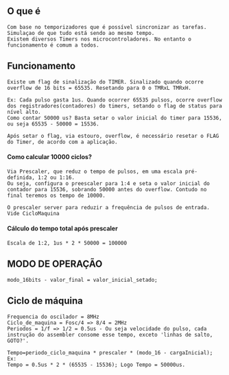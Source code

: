 ## O que é
    Com base no temporizadores que é possível sincronizar as tarefas. Simulaçao de que tudo está sendo ao mesmo tempo.
    Existem diversos Timers nos microcontroladores. No entanto o funcionamento é comum a todos.

## Funcionamento

    Existe um flag de sinalização do TIMER. Sinalizado quando ocorre overflow de 16 bits = 65535. Resetando para 0 o TMRxL TMRxH.

    Ex: Cada pulso gasta 1us. Quando ocorrer 65535 pulsos, ocorre overflow dos registradores(contadores) do timers, setando o flag de status para nível alto.
    Como contar 50000 us? Basta setar o valor inicial do timer para 15536, ou seja 65535 - 50000 = 15536.

    Após setar o flag, via estouro, overflow, é necessário resetar o FLAG do Timer, de acordo com a aplicação.

#### Como calcular 10000 ciclos?

    Via Prescaler, que reduz o tempo de pulsos, em uma escala pré-definida, 1:2 ou 1:16.
    Ou seja, configura o preescaler para 1:4 e seta o valor inicial do contador para 15536, sobrando 50000 antes do overflow. Contudo no final teremos os tempo de 10000.

    O prescaler server para reduzir a frequência de pulsos de entrada. Vide CicloMaquina

#### Cálculo do tempo total após prescaler

    Escala de 1:2, 1us * 2 * 50000 = 100000

## MODO DE OPERAÇÃO

    modo_16bits - valor_final = valor_inicial_setado;

## Ciclo de máquina

    Frequencia do oscilador = 8MHz
    Ciclo_de_maquina = Fosc/4 => 8/4 = 2MHz
    Periodos = 1/f => 1/2 = 0.5us - Ou seja velocidade do pulso, cada instrução do assembler consome esse tempo, exceto 'linhas de salto, GOTO?'.

    Tempo=periodo_ciclo_maquina * prescaler * (modo_16 - cargaInicial);
    Ex: 
    Tempo = 0.5us * 2 * (65535 - 15536); Logo Tempo = 50000us.

